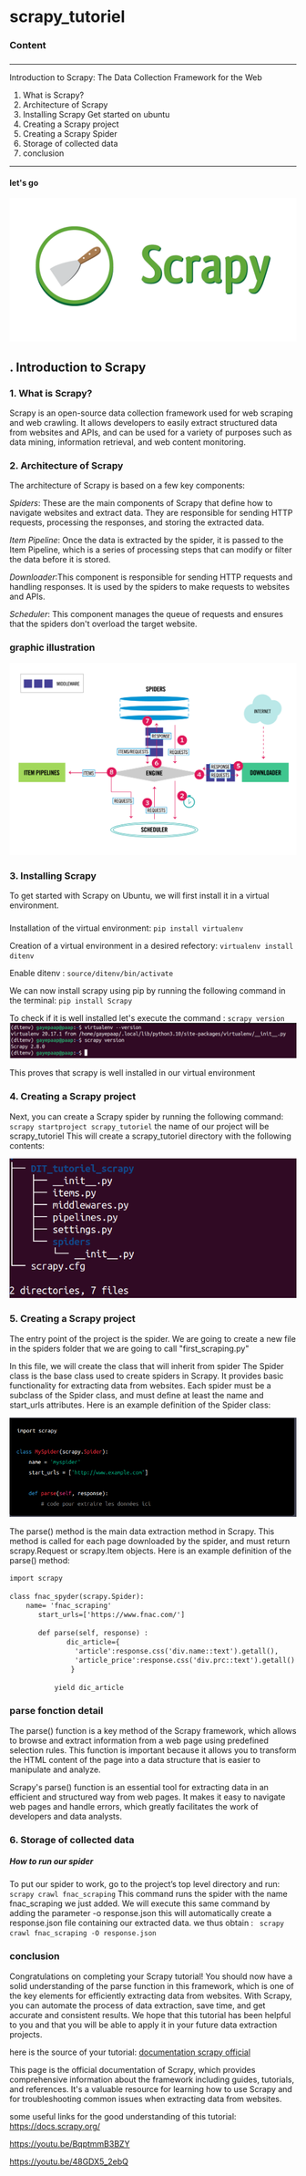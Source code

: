 # scrapy_tutoriel
### Content
###
---
 Introduction to Scrapy: The Data Collection Framework for the Web
1. What is Scrapy?
2. Architecture of Scrapy       
3. Installing Scrapy
     Get started on ubuntu
4. Creating a Scrapy project
5. Creating a Scrapy Spider
6. Storage of collected data
7. conclusion
---
#### let's go
![alt text](https://github.com/GayePaapIsaac/scrapy_tutoriel/blob/tuto/img/logoscrapy.png)

## . Introduction to Scrapy
### 1. What is Scrapy?
Scrapy is an open-source data collection framework used for web scraping and web crawling. It allows developers to easily extract structured data from websites and APIs, and can be used for a variety of purposes such as data mining, information retrieval, and web content monitoring.


### 2. Architecture of Scrapy
The architecture of Scrapy is based on a few key components:

*Spiders*: These are the main components of Scrapy that define how to navigate websites and extract data. They are responsible for sending HTTP requests, processing the responses, and storing the extracted data.

*Item Pipeline*: Once the data is extracted by the spider, it is passed to the Item Pipeline, which is a series of processing steps that can modify or filter the data before it is stored.

*Downloader*:This component is responsible for sending HTTP requests and handling responses. It is used by the spiders to make requests to websites and APIs.

*Scheduler*: This component manages the queue of requests and ensures that the spiders don't overload the target website.

### graphic illustration
![alt text](https://github.com/GayePaapIsaac/scrapy_tutoriel/blob/tuto/img/scrapy_architecture_02.png)

### 3. Installing Scrapy
To get started with Scrapy on Ubuntu, we will first install it in a virtual environment.
##### 
Installation of the virtual environment:
`pip install virtualenv`

Creation of a virtual environment in a desired refectory:
`virtualenv install ditenv`

Enable ditenv :
`source/ditenv/bin/activate`

 We can now install scrapy using pip by running the following command in the terminal:
 `pip install Scrapy`
 
 To check if it is well installed let's execute the command : `scrapy version `
 ![alt text](https://github.com/GayePaapIsaac/scrapy_tutoriel/blob/tuto/img/activationvirtualenv.png)
 
This proves that scrapy is well installed in our virtual environment

### 4. Creating a Scrapy project
Next, you can create a Scrapy spider by running the following command: 
`scrapy startproject scrapy_tutoriel` 
the name of our project will be scrapy_tutoriel
This will create a scrapy_tutoriel directory with the following contents:

![alt text](https://github.com/GayePaapIsaac/scrapy_tutoriel/blob/tuto/img/scrapy_tree.png)
 
### 5. Creating a Scrapy project
The entry point of the project is the spider. We are going to create a new file in the spiders folder that we are going to call "first_scraping.py"

In this file, we will create the class that will inherit from spider
The Spider class is the base class used to create spiders in Scrapy. It provides basic functionality for extracting data from websites. Each spider must be a subclass of the Spider class, and must define at least the name and start_urls attributes. Here is an example definition of the Spider class:

![alt text](https://github.com/GayePaapIsaac/scrapy_tutoriel/blob/tuto/img/spyder_and_parse.png)

The parse() method is the main data extraction method in Scrapy. This method is called for each page downloaded by the spider, and must return scrapy.Request or scrapy.Item objects. Here is an example definition of the parse() method:

```
import scrapy

class fnac_spyder(scrapy.Spider):
    name= 'fnac_scraping'
	   start_urls=['https://www.fnac.com/']

	   def parse(self, response) : 
		      dic_article={
		        'article':response.css('div.name::text').getall(),
		        'article_price':response.css('div.prc::text').getall()
		       }
		
		   yield dic_article
```
### parse fonction detail
The parse() function is a key method of the Scrapy framework, which allows to browse and extract information from a web page using predefined selection rules. This function is important because it allows you to transform the HTML content of the page into a data structure that is easier to manipulate and analyze.

Scrapy's parse() function is an essential tool for extracting data in an efficient and structured way from web pages. It makes it easy to navigate web pages and handle errors, which greatly facilitates the work of developers and data analysts.

### 6. Storage of collected data
##### How to run our spider
To put our spider to work, go to the project’s top level directory and run:
`scrapy crawl fnac_scraping` 
This command runs the spider with the name fnac_scraping we just added.
We will execute this same command by adding the parameter -o response.json
this will automatically create a response.json file containing our extracted data.
we thus obtain :
` scrapy crawl fnac_scraping -O response.json` 

### conclusion
Congratulations on completing your Scrapy tutorial! You should now have a solid understanding of the parse function in this framework, which is one of the key elements for efficiently extracting data from websites. With Scrapy, you can automate the process of data extraction, save time, and get accurate and consistent results. We hope that this tutorial has been helpful to you and that you will be able to apply it in your future data extraction projects.

here is the source of your tutorial:
[documentation scrapy official ](https://docs.scrapy.org/)

This page is the official documentation of Scrapy, which provides comprehensive information about the framework including guides, tutorials, and references. It's a valuable resource for learning how to use Scrapy and for troubleshooting common issues when extracting data from websites.

some useful links for the good understanding of this tutorial:
 https://docs.scrapy.org/
 
https://youtu.be/BqptmmB3BZY

https://youtu.be/48GDX5_2ebQ
